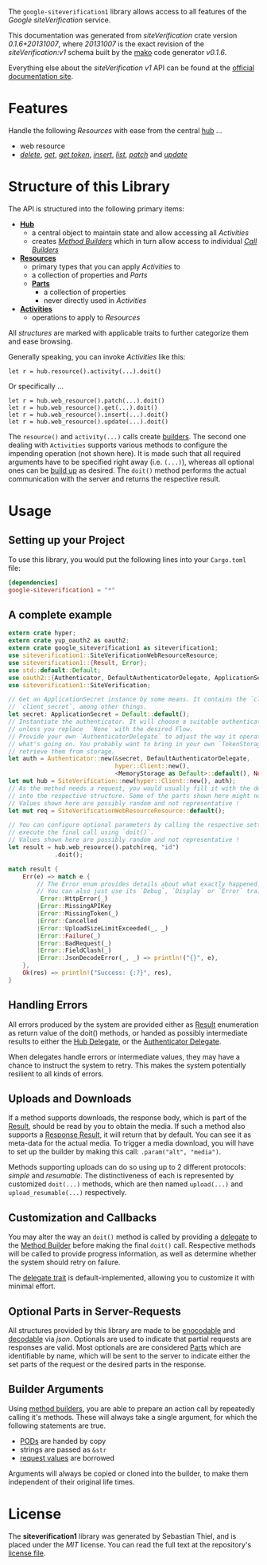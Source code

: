 <!---
DO NOT EDIT !
This file was generated automatically from 'src/mako/api/README.md.mako'
DO NOT EDIT !
-->
The `google-siteverification1` library allows access to all features of the *Google siteVerification* service.

This documentation was generated from *siteVerification* crate version *0.1.6+20131007*, where *20131007* is the exact revision of the *siteVerification:v1* schema built by the [mako](http://www.makotemplates.org/) code generator *v0.1.6*.

Everything else about the *siteVerification* *v1* API can be found at the
[official documentation site](https://developers.google.com/site-verification/).
# Features

Handle the following *Resources* with ease from the central [hub](http://byron.github.io/google-apis-rs/google_siteverification1/struct.SiteVerification.html) ... 

* web resource
 * [*delete*](http://byron.github.io/google-apis-rs/google_siteverification1/struct.WebResourceDeleteCall.html), [*get*](http://byron.github.io/google-apis-rs/google_siteverification1/struct.WebResourceGetCall.html), [*get token*](http://byron.github.io/google-apis-rs/google_siteverification1/struct.WebResourceGetTokenCall.html), [*insert*](http://byron.github.io/google-apis-rs/google_siteverification1/struct.WebResourceInsertCall.html), [*list*](http://byron.github.io/google-apis-rs/google_siteverification1/struct.WebResourceListCall.html), [*patch*](http://byron.github.io/google-apis-rs/google_siteverification1/struct.WebResourcePatchCall.html) and [*update*](http://byron.github.io/google-apis-rs/google_siteverification1/struct.WebResourceUpdateCall.html)




# Structure of this Library

The API is structured into the following primary items:

* **[Hub](http://byron.github.io/google-apis-rs/google_siteverification1/struct.SiteVerification.html)**
    * a central object to maintain state and allow accessing all *Activities*
    * creates [*Method Builders*](http://byron.github.io/google-apis-rs/google_siteverification1/trait.MethodsBuilder.html) which in turn
      allow access to individual [*Call Builders*](http://byron.github.io/google-apis-rs/google_siteverification1/trait.CallBuilder.html)
* **[Resources](http://byron.github.io/google-apis-rs/google_siteverification1/trait.Resource.html)**
    * primary types that you can apply *Activities* to
    * a collection of properties and *Parts*
    * **[Parts](http://byron.github.io/google-apis-rs/google_siteverification1/trait.Part.html)**
        * a collection of properties
        * never directly used in *Activities*
* **[Activities](http://byron.github.io/google-apis-rs/google_siteverification1/trait.CallBuilder.html)**
    * operations to apply to *Resources*

All *structures* are marked with applicable traits to further categorize them and ease browsing.

Generally speaking, you can invoke *Activities* like this:

```Rust,ignore
let r = hub.resource().activity(...).doit()
```

Or specifically ...

```ignore
let r = hub.web_resource().patch(...).doit()
let r = hub.web_resource().get(...).doit()
let r = hub.web_resource().insert(...).doit()
let r = hub.web_resource().update(...).doit()
```

The `resource()` and `activity(...)` calls create [builders][builder-pattern]. The second one dealing with `Activities` 
supports various methods to configure the impending operation (not shown here). It is made such that all required arguments have to be 
specified right away (i.e. `(...)`), whereas all optional ones can be [build up][builder-pattern] as desired.
The `doit()` method performs the actual communication with the server and returns the respective result.

# Usage

## Setting up your Project

To use this library, you would put the following lines into your `Cargo.toml` file:

```toml
[dependencies]
google-siteverification1 = "*"
```

## A complete example

```Rust
extern crate hyper;
extern crate yup_oauth2 as oauth2;
extern crate google_siteverification1 as siteverification1;
use siteverification1::SiteVerificationWebResourceResource;
use siteverification1::{Result, Error};
use std::default::Default;
use oauth2::{Authenticator, DefaultAuthenticatorDelegate, ApplicationSecret, MemoryStorage};
use siteverification1::SiteVerification;

// Get an ApplicationSecret instance by some means. It contains the `client_id` and 
// `client_secret`, among other things.
let secret: ApplicationSecret = Default::default();
// Instantiate the authenticator. It will choose a suitable authentication flow for you, 
// unless you replace  `None` with the desired Flow.
// Provide your own `AuthenticatorDelegate` to adjust the way it operates and get feedback about 
// what's going on. You probably want to bring in your own `TokenStorage` to persist tokens and
// retrieve them from storage.
let auth = Authenticator::new(&secret, DefaultAuthenticatorDelegate,
                              hyper::Client::new(),
                              <MemoryStorage as Default>::default(), None);
let mut hub = SiteVerification::new(hyper::Client::new(), auth);
// As the method needs a request, you would usually fill it with the desired information
// into the respective structure. Some of the parts shown here might not be applicable !
// Values shown here are possibly random and not representative !
let mut req = SiteVerificationWebResourceResource::default();

// You can configure optional parameters by calling the respective setters at will, and
// execute the final call using `doit()`.
// Values shown here are possibly random and not representative !
let result = hub.web_resource().patch(req, "id")
             .doit();

match result {
    Err(e) => match e {
        // The Error enum provides details about what exactly happened.
        // You can also just use its `Debug`, `Display` or `Error` traits
         Error::HttpError(_)
        |Error::MissingAPIKey
        |Error::MissingToken(_)
        |Error::Cancelled
        |Error::UploadSizeLimitExceeded(_, _)
        |Error::Failure(_)
        |Error::BadRequest(_)
        |Error::FieldClash(_)
        |Error::JsonDecodeError(_, _) => println!("{}", e),
    },
    Ok(res) => println!("Success: {:?}", res),
}

```
## Handling Errors

All errors produced by the system are provided either as [Result](http://byron.github.io/google-apis-rs/google_siteverification1/enum.Result.html) enumeration as return value of 
the doit() methods, or handed as possibly intermediate results to either the 
[Hub Delegate](http://byron.github.io/google-apis-rs/google_siteverification1/trait.Delegate.html), or the [Authenticator Delegate](http://byron.github.io/google-apis-rs/google_siteverification1/../yup-oauth2/trait.AuthenticatorDelegate.html).

When delegates handle errors or intermediate values, they may have a chance to instruct the system to retry. This 
makes the system potentially resilient to all kinds of errors.

## Uploads and Downloads
If a method supports downloads, the response body, which is part of the [Result](http://byron.github.io/google-apis-rs/google_siteverification1/enum.Result.html), should be
read by you to obtain the media.
If such a method also supports a [Response Result](http://byron.github.io/google-apis-rs/google_siteverification1/trait.ResponseResult.html), it will return that by default.
You can see it as meta-data for the actual media. To trigger a media download, you will have to set up the builder by making
this call: `.param("alt", "media")`.

Methods supporting uploads can do so using up to 2 different protocols: 
*simple* and *resumable*. The distinctiveness of each is represented by customized 
`doit(...)` methods, which are then named `upload(...)` and `upload_resumable(...)` respectively.

## Customization and Callbacks

You may alter the way an `doit()` method is called by providing a [delegate](http://byron.github.io/google-apis-rs/google_siteverification1/trait.Delegate.html) to the 
[Method Builder](http://byron.github.io/google-apis-rs/google_siteverification1/trait.CallBuilder.html) before making the final `doit()` call. 
Respective methods will be called to provide progress information, as well as determine whether the system should 
retry on failure.

The [delegate trait](http://byron.github.io/google-apis-rs/google_siteverification1/trait.Delegate.html) is default-implemented, allowing you to customize it with minimal effort.

## Optional Parts in Server-Requests

All structures provided by this library are made to be [enocodable](http://byron.github.io/google-apis-rs/google_siteverification1/trait.RequestValue.html) and 
[decodable](http://byron.github.io/google-apis-rs/google_siteverification1/trait.ResponseResult.html) via *json*. Optionals are used to indicate that partial requests are responses 
are valid.
Most optionals are are considered [Parts](http://byron.github.io/google-apis-rs/google_siteverification1/trait.Part.html) which are identifiable by name, which will be sent to 
the server to indicate either the set parts of the request or the desired parts in the response.

## Builder Arguments

Using [method builders](http://byron.github.io/google-apis-rs/google_siteverification1/trait.CallBuilder.html), you are able to prepare an action call by repeatedly calling it's methods.
These will always take a single argument, for which the following statements are true.

* [PODs][wiki-pod] are handed by copy
* strings are passed as `&str`
* [request values](http://byron.github.io/google-apis-rs/google_siteverification1/trait.RequestValue.html) are borrowed

Arguments will always be copied or cloned into the builder, to make them independent of their original life times.

[wiki-pod]: http://en.wikipedia.org/wiki/Plain_old_data_structure
[builder-pattern]: http://en.wikipedia.org/wiki/Builder_pattern
[google-go-api]: https://github.com/google/google-api-go-client

# License
The **siteverification1** library was generated by Sebastian Thiel, and is placed 
under the *MIT* license.
You can read the full text at the repository's [license file][repo-license].

[repo-license]: https://github.com/Byron/google-apis-rs/LICENSE.md

